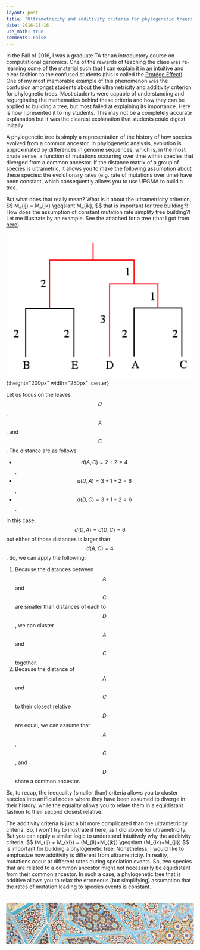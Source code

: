 ```yaml
---
layout: post
title: "Ultrametricity and additivity criteria for phylogenetic trees: Why do they matter?"
date: 2016-11-16
use_math: true
comments: False
---
```


In the Fall of 2016, I was a graduate TA for an introductory course on computational genomics. One of the rewards of teaching the class was re-learning some of the material such that I can explain it in an intuitive and clear fashion to the confused students \(this is called the <a href="http://ideas.time.com/2011/11/30/the-protege-effect/">Protége Effect</a>). One of my most memorable example of this phenomenon was the confusion amongst students about the ultrametricity and additivity criterion for phylognetic trees. Most students were capable of understanding and regurgitating the mathematics behind these criteria and how they can be applied to building a tree, but most failed at explaining its importance. Here is how I presented it to my students. This may not be a completely accurate explanation but it was the clearest explanation that students could digest iniitally

A phylogenetic tree is simply a representation of the history of how species evolved from a common ancestor. In phylogenetic analysis, evolution is approximated by differences in genome sequences, which is, in the most crude sense, a function of mutations occurring over time within species that diverged from a common ancestor. If the distance matrix of a group of species is ultrametric, it allows you to make the following assumption about these species: the evolutionary rates (e.g. rate of mutations over time<a></a>) have been constant, which consequently allows you to use UPGMA to build a tree.

But what does that really mean? What is it about the ultrametricity criterion, \$$ M_{ij} = M_{jk} \geqslant M_{ik}, $$ that is important for tree building?! How does the assumption of constant mutation rate simplify tree building?! Let me illustrate by an example. See the attached for a tree \(that I got from <a href="http://lectures.molgen.mpg.de/Phylogeny/Ultrametric/index.html">here</a>\).

![toy_hylogenetic_tree](/assets/img/toy_phylo_tree.png){:height="200px" width="250px" .center}

Let us focus on the leaves $$D$$, $$A$$, and $$C$$. The distance are as follows 
* $$ d(A,C)=2+2=4 $$, 
* $$ d(D,A)=3+1+2=6 $$,
* $$ d(D,C)=3+1+2=6 $$. 

In this case, $$ d(D,A)=d(D,C)=6 $$ but either of those distances is larger than $$ d(A,C)=4 $$. So, we can apply the following: 

1. Because the distances between $$A$$ and $$C$$ are smaller than distances of each to $$D$$, we can cluster $$A$$ and $$C$$ together. 
2. Because the distance of $$A$$ and $$C$$ to their closest relative $$D$$ are equal, we can assume that $$A$$, $$C$$, and $$D$$ share a common ancestor. 

So, to recap, the inequality (smaller than<a></a>) criteria allows you to cluster species into artificial nodes where they have been assumed to diverge in their history, while the equality allows you to relate them in a equidistant fashion to their second closest relative. 

The additivity criteria is just a bit more complicated than the ultrametricity criteria. So, I won't try to illustrate it here, as I did above for ultrametricity. But you can apply a similar logic to understand intuitively why the additivity criteria, \$$ (M_{ij} + M_{kl}) = (M_{il}+M_{jk}) \geqslant (M_{ik}+M_{jl}) $$ is important for building a phylogenetic tree. Nonetheless, I would like to emphasize how additivity is different from ultrametricity. In reality, mutations occur at different rates during speciation events. So, two species that are related to a common ancestor might not necessarily be equidistant from their common ancestor. In such a case, a phylogenetic tree that is additive allows you to relax the erroneous (but simplifying<a></a>) assumption that the rates of mutation leading to species events is constant. 
<br><br><br>
![footer_banner](/assets/img/mosaic_footer.png)
